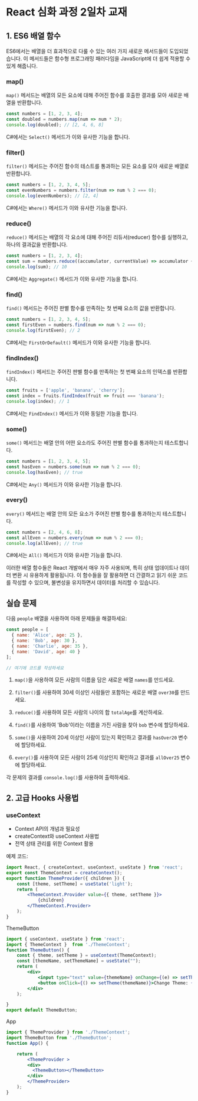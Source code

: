 # React 심화 과정 2일차 교재

## 1. ES6 배열 함수

ES6에서는 배열을 더 효과적으로 다룰 수 있는 여러 가지 새로운 메서드들이 도입되었습니다. 이 메서드들은 함수형 프로그래밍 패러다임을 JavaScript에 더 쉽게 적용할 수 있게 해줍니다.

### map()

`map()` 메서드는 배열의 모든 요소에 대해 주어진 함수를 호출한 결과를 모아 새로운 배열을 반환합니다.

```javascript
const numbers = [1, 2, 3, 4];
const doubled = numbers.map(num => num * 2);
console.log(doubled); // [2, 4, 6, 8]
```

C#에서는 `Select()` 메서드가 이와 유사한 기능을 합니다.

### filter()

`filter()` 메서드는 주어진 함수의 테스트를 통과하는 모든 요소를 모아 새로운 배열로 반환합니다.

```javascript
const numbers = [1, 2, 3, 4, 5];
const evenNumbers = numbers.filter(num => num % 2 === 0);
console.log(evenNumbers); // [2, 4]
```

C#에서는 `Where()` 메서드가 이와 유사한 기능을 합니다.

### reduce()

`reduce()` 메서드는 배열의 각 요소에 대해 주어진 리듀서(reducer) 함수를 실행하고, 하나의 결과값을 반환합니다.

```javascript
const numbers = [1, 2, 3, 4];
const sum = numbers.reduce((accumulator, currentValue) => accumulator + currentValue, 0);
console.log(sum); // 10
```

C#에서는 `Aggregate()` 메서드가 이와 유사한 기능을 합니다.

### find()

`find()` 메서드는 주어진 판별 함수를 만족하는 첫 번째 요소의 값을 반환합니다.

```javascript
const numbers = [1, 2, 3, 4, 5];
const firstEven = numbers.find(num => num % 2 === 0);
console.log(firstEven); // 2
```

C#에서는 `FirstOrDefault()` 메서드가 이와 유사한 기능을 합니다.

### findIndex()

`findIndex()` 메서드는 주어진 판별 함수를 만족하는 첫 번째 요소의 인덱스를 반환합니다.

```javascript
const fruits = ['apple', 'banana', 'cherry'];
const index = fruits.findIndex(fruit => fruit === 'banana');
console.log(index); // 1
```

C#에서는 `FindIndex()` 메서드가 이와 동일한 기능을 합니다.

### some()

`some()` 메서드는 배열 안의 어떤 요소라도 주어진 판별 함수를 통과하는지 테스트합니다.

```javascript
const numbers = [1, 2, 3, 4, 5];
const hasEven = numbers.some(num => num % 2 === 0);
console.log(hasEven); // true
```

C#에서는 `Any()` 메서드가 이와 유사한 기능을 합니다.

### every()

`every()` 메서드는 배열 안의 모든 요소가 주어진 판별 함수를 통과하는지 테스트합니다.

```javascript
const numbers = [2, 4, 6, 8];
const allEven = numbers.every(num => num % 2 === 0);
console.log(allEven); // true
```

C#에서는 `All()` 메서드가 이와 유사한 기능을 합니다.

이러한 배열 함수들은 React 개발에서 매우 자주 사용되며, 특히 상태 업데이트나 데이터 변환 시 유용하게 활용됩니다. 이 함수들을 잘 활용하면 더 간결하고 읽기 쉬운 코드를 작성할 수 있으며, 불변성을 유지하면서 데이터를 처리할 수 있습니다.

## 실습 문제

다음 `people` 배열을 사용하여 아래 문제들을 해결하세요:

```javascript
const people = [
  { name: 'Alice', age: 25 },
  { name: 'Bob', age: 30 },
  { name: 'Charlie', age: 35 },
  { name: 'David', age: 40 }
];

// 여기에 코드를 작성하세요
```

1. `map()`을 사용하여 모든 사람의 이름을 담은 새로운 배열 `names`를 만드세요.

2. `filter()`를 사용하여 30세 이상인 사람들만 포함하는 새로운 배열 `over30`를 만드세요.

3. `reduce()`를 사용하여 모든 사람의 나이의 합 `totalAge`를 계산하세요.

4. `find()`를 사용하여 'Bob'이라는 이름을 가진 사람을 찾아 `bob` 변수에 할당하세요.

5. `some()`을 사용하여 20세 이상인 사람이 있는지 확인하고 결과를 `hasOver20` 변수에 할당하세요.

6. `every()`를 사용하여 모든 사람이 25세 이상인지 확인하고 결과를 `allOver25` 변수에 할당하세요.

각 문제의 결과를 `console.log()`를 사용하여 출력하세요.

## 2. 고급 Hooks 사용법

### useContext
- Context API의 개념과 필요성
- createContext와 useContext 사용법
- 전역 상태 관리를 위한 Context 활용

예제 코드:
```jsx
import React, { createContext, useContext, useState } from 'react';
export const ThemeContext = createContext();
export function ThemeProvider({ children }) {
    const [theme, setTheme] = useState('light');
    return (
        <ThemeContext.Provider value={{ theme, setTheme }}>
            {children}
        </ThemeContext.Provider>
    );
}
```
ThemeButton
```jsx
import { useContext, useState } from 'react';
import { ThemeContext }  from './ThemeContext';
function ThemeButton() {
    const { theme, setTheme } = useContext(ThemeContext);
    const [themeName, setThemeName] = useState("");
    return (
        <div>
            <input type="text" value={themeName} onChange={(e) => setThemeName(e.target.value)}></input>
            <button onClick={() => setTheme(themeName)}>Change Theme: {theme}</button>
        </div>
    );

}
export default ThemeButton;
```
App
```jsx
import { ThemeProvider } from './ThemeContext';
import ThemeButton from './ThemeButton';
function App() {

    return (
        <ThemeProvider >
        <div>
          <ThemeButton></ThemeButton> 
        </div>
        </ThemeProvider>
    ); 
}
```
